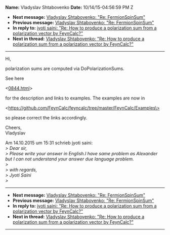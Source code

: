 **Name:** Vladyslav Shtabovenko
**Date:** 10/14/15-04:56:59 PM Z

  - **Next message:** [Vladyslav Shtabovenko: "Re:
    FermionSpinSum"](1005.html)
  - **Previous message:** [Vladyslav Shtabovenko: "Re:
    FermionSpinSum"](1003.html)
  - **In reply to:** [jyoti saini: "Re: How to produce a polarization
    sum from a polarization vector by FeynCalc?"](0991.html)
  - **Next in thread:** [Vladyslav Shtabovenko: "Re: How to produce a
    polarization sum from a polarization vector by
    FeynCalc?"](0992.html)

-----

Hi,  

polarization sums are computed via DoPolarizationSums.  

See here  

<[0844.html](0844.html)>  

for the description and links to examples. The examples are now in  

\<https://github.com/FeynCalc/feyncalc/tree/master/FeynCalc/Examples\>  

so please correct the links accordingly.  

Cheers,  
Vladyslav  

Am 14.10.2015 um 15:31 schrieb jyoti saini:  
*\> Dear sir,*  
*\> Please write your answer in English.I have same problem as Alexander
but I can not understand your answer due language problem.*  
*\>*  
*\> with regards,*  
*\> Jyoti Saini*  
*\>*  

-----

  - **Next message:** [Vladyslav Shtabovenko: "Re:
    FermionSpinSum"](1005.html)
  - **Previous message:** [Vladyslav Shtabovenko: "Re:
    FermionSpinSum"](1003.html)
  - **In reply to:** [jyoti saini: "Re: How to produce a polarization
    sum from a polarization vector by FeynCalc?"](0991.html)
  - **Next in thread:** [Vladyslav Shtabovenko: "Re: How to produce a
    polarization sum from a polarization vector by
    FeynCalc?"](0992.html)

-----


